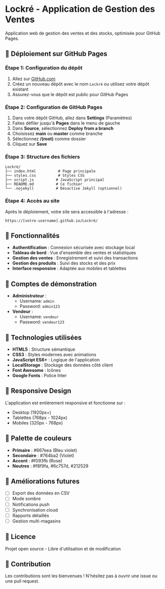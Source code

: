 # Lockré - Application de Gestion des Ventes

Application web de gestion des ventes et des stocks, optimisée pour GitHub Pages.

## 🚀 Déploiement sur GitHub Pages

### Étape 1: Configuration du dépôt
1. Allez sur [GitHub.com](https://github.com)
2. Créez un nouveau dépôt avec le nom `Lockré` ou utilisez votre dépôt existant
3. Assurez-vous que le dépôt est public pour GitHub Pages

### Étape 2: Configuration de GitHub Pages
1. Dans votre dépôt GitHub, allez dans **Settings** (Paramètres)
2. Faites défiler jusqu'à **Pages** dans le menu de gauche
3. Dans **Source**, sélectionnez **Deploy from a branch**
4. Choisissez **main** ou **master** comme branche
5. Sélectionnez **/(root)** comme dossier
6. Cliquez sur **Save**

### Étape 3: Structure des fichiers
```
Lockré/
├── index.html          # Page principale
├── styles.css          # Styles CSS
├── script.js          # JavaScript principal
├── README.md          # Ce fichier
└── .nojekyll          # Désactive Jekyll (optionnel)
```

### Étape 4: Accès au site
Après le déploiement, votre site sera accessible à l'adresse :
```
https://[votre-username].github.io/Lockré/
```

## 🎯 Fonctionnalités

- **Authentification** : Connexion sécurisée avec stockage local
- **Tableau de bord** : Vue d'ensemble des ventes et statistiques
- **Gestion des ventes** : Enregistrement et suivi des transactions
- **Gestion des produits** : Suivi des stocks et des prix
- **Interface responsive** : Adaptée aux mobiles et tablettes

## 👥 Comptes de démonstration

- **Administrateur** : 
  - Username: `admin`
  - Password: `admin123`
- **Vendeur** : 
  - Username: `vendeur`
  - Password: `vendeur123`

## 🔧 Technologies utilisées

- **HTML5** : Structure sémantique
- **CSS3** : Styles modernes avec animations
- **JavaScript ES6+** : Logique de l'application
- **LocalStorage** : Stockage des données côté client
- **Font Awesome** : Icônes
- **Google Fonts** : Police Inter

## 📱 Responsive Design

L'application est entièrement responsive et fonctionne sur :
- Desktop (1920px+)
- Tablettes (768px - 1024px)
- Mobiles (320px - 768px)

## 🎨 Palette de couleurs

- **Primaire** : #667eea (Bleu violet)
- **Secondaire** : #764ba2 (Violet)
- **Accent** : #f093fb (Rose)
- **Neutres** : #f8f9fa, #6c757d, #212529

## 🚀 Améliorations futures

- [ ] Export des données en CSV
- [ ] Mode sombre
- [ ] Notifications push
- [ ] Synchronisation cloud
- [ ] Rapports détaillés
- [ ] Gestion multi-magasins

## 📄 Licence

Projet open source - Libre d'utilisation et de modification

## 🤝 Contribution

Les contributions sont les bienvenues ! N'hésitez pas à ouvrir une issue ou une pull request.
